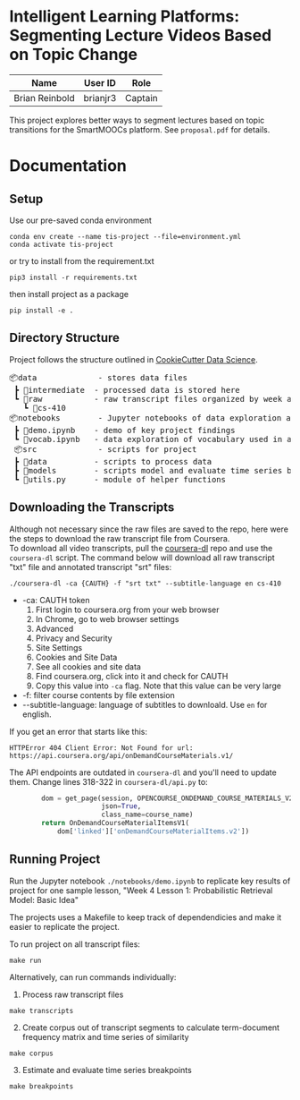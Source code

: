 # Intelligent Learning Platforms: Segmenting Lecture Videos Based on Topic Change

| **Name**              | **User ID**     | **Role**       |
|-----------------------|-----------------|----------------|
|     Brian Reinbold    |     brianjr3    |     Captain    |


This project explores better ways to segment lectures based on topic transitions for the SmartMOOCs platform. See `proposal.pdf` for details.

# Documentation

## Setup
Use our pre-saved conda environment

```
conda env create --name tis-project --file=environment.yml
conda activate tis-project
```

or try to install from the requirement.txt

```
pip3 install -r requirements.txt
```

then install project as a package

```
pip install -e .
```

## Directory Structure
Project follows the structure outlined in [CookieCutter Data Science](https://drivendata.github.io/cookiecutter-data-science/).    
<pre>
📦data             - stores data files   
 ┣ 📂intermediate  - processed data is stored here   
 ┗ 📂raw           - raw transcript files organized by week and lesson   
   ┗ 📂cs-410   
📦notebooks        - Jupyter notebooks of data exploration and analysis   
 ┣ 📜demo.ipynb    - demo of key project findings   
 ┗ 📜vocab.ipynb   - data exploration of vocabulary used in all TIS    lectures   
 📦src             - scripts for project    
 ┣ 📂data          - scripts to process data   
 ┣ 📂models        - scripts model and evaluate time series breakpoints   
 ┗ 📜utils.py      - module of helper functions    
</pre>

## Downloading the Transcripts
Although not necessary since the raw files are saved to the repo, here were the steps to download the raw transcript file from Coursera.   
To download all video transcripts, pull the [coursera-dl](https://github.com/coursera-dl/coursera-dl) repo and use the `coursera-dl` script. The command below will download all raw transcript "txt" file and annotated transcript "srt" files:

```
./coursera-dl -ca {CAUTH} -f "srt txt" --subtitle-language en cs-410
```
- -ca: CAUTH token   
    1. First login to coursera.org from your web browser
    1. In Chrome, go to web browser settings
    1. Advanced
    1. Privacy and Security
    1. Site Settings
    1. Cookies and Site Data
    1. See all cookies and site data
    1. Find coursera.org, click into it and check for CAUTH
    1. Copy this value into `-ca` flag. Note that this value can be very large
- -f: filter course contents by file extension
- --subtitle-language: language of subtitles to downloald. Use `en` for english.    


If you get an error that starts like this:
```
HTTPError 404 Client Error: Not Found for url: https://api.coursera.org/api/onDemandCourseMaterials.v1/
```
The API endpoints are outdated in `coursera-dl` and you'll need to update them. Change lines 318-322 in `coursera-dl/api.py` to:
```python
        dom = get_page(session, OPENCOURSE_ONDEMAND_COURSE_MATERIALS_V2,
                       json=True,
                       class_name=course_name)
        return OnDemandCourseMaterialItemsV1(
            dom['linked']['onDemandCourseMaterialItems.v2'])
```


## Running Project
Run the Jupyter notebook `./notebooks/demo.ipynb` to replicate key results of project for one sample lesson, "Week 4 Lesson 1: Probabilistic Retrieval Model: Basic Idea"   


The projects uses a Makefile to keep track of dependendicies and make it easier to replicate the project.  

To run project on all transcript files:
```
make run
```

Alternatively, can run commands individually:

1. Process raw transcript files
```
make transcripts
```
2. Create corpus out of transcript segments to calculate term-document frequency matrix and time series of similarity
```
make corpus
```
3. Estimate and evaluate time series breakpoints
```
make breakpoints
```

